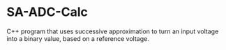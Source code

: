 SA-ADC-Calc
===========

C++ program that uses successive approximation to turn an input voltage into a binary value, based on a reference voltage.
